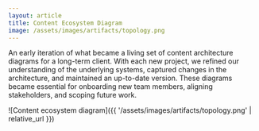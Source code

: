 ```yaml
---
layout: article
title: Content Ecosystem Diagram
image: /assets/images/artifacts/topology.png
---
```


An early iteration of what became a living set of content architecture diagrams for a long-term client. With each new project, we refined our understanding of the underlying systems, captured changes in the architecture, and maintained an up-to-date version. These diagrams became essential for onboarding new team members, aligning stakeholders, and scoping future work. 

![Content ecosystem diagram]({{ '/assets/images/artifacts/topology.png' | relative_url }})
